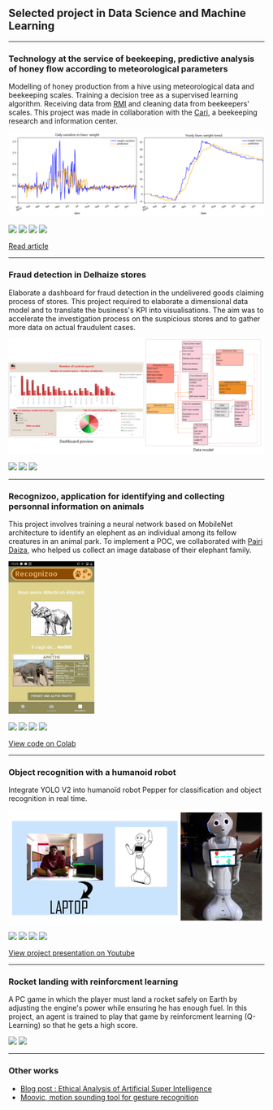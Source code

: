 ## Selected project in Data Science and Machine Learning

---
### Technology at the service of beekeeping, predictive analysis of honey flow according to meteorological parameters
Modelling of honey production from a hive using meteorological data and beekeeping scales. Training a decision tree as a supervised learning algorithm. Receiving data from [RMI](https://www.meteo.be/en/about-rmi/strategy) and cleaning data from beekeepers' scales. This project was made in collaboration with the [Cari](https://cari.be/-Qui-sommes-nous-.html?lang=fr), a beekeeping research and information center.

<img src="images/mois_pluie_dt_en.png"/>

[![](https://img.shields.io/badge/Pandas-white?logo=pandas&logoColor=%23150458)](#) [![](https://img.shields.io/badge/Scikit%20learn-white?logo=scikitlearn&logoColor=%23F7931E)](#) [![](https://img.shields.io/badge/Matplotlib-white)](#) [![](https://img.shields.io/badge/Colab-white?logo=googlecolab&logoColor=%23F9AB00)](#)

[Read article](/pdf/204_TECHNOLOGIE.pdf) 

---
### Fraud detection in Delhaize stores
Elaborate a dashboard for fraud detection in the undelivered goods claiming process of stores. This project required to elaborate a dimensional data model and to translate the business's KPI into visualisations. The aim was to accelerate the investigation process on the suspicious stores and to gather more data on actual fraudulent cases. 

<img src="images/stage_thumbnail_en.png?raw=true"/>

[![](https://img.shields.io/badge/Power%20Bi-white?logo=powerbi)](#) [![](https://img.shields.io/badge/Microsoft%20Azure-white?logo=microsoftazure&logoColor=%230078D4)](#) [![](https://img.shields.io/badge/PySpark-white?logo=apachespark&logoColor=%23E25A1C)](#) 

---
### Recognizoo, application for identifying and collecting personnal information on animals
This project involves training a neural network based on MobileNet architecture to identify an elephent as an individual among its fellow creatures in an animal park. To implement a POC, we collaborated with [Pairi Daiza](https://www.pairidaiza.eu/fr/decouvrir-le-parc), who helped us collect an image database of their elephant family. 

<img src="images/Recognizoo_mockup.jpg?raw=true" height="300"/>

[![](https://img.shields.io/badge/Python-white?logo=Python)](#) [![](https://img.shields.io/badge/TensorFlow-white?logo=tensorflow&logoColor=%23FF6F00)](#)
 [![](https://img.shields.io/badge/Numpy-white?logo=numpy&logoColor=%23013243)](#) [![](https://img.shields.io/badge/Colab-white?logo=googlecolab&logoColor=%23F9AB00)](#)

[View code on Colab](https://colab.research.google.com/drive/1XUHkSbvqFyno_E0IPejy4dIR3VTwnklE#scrollTo=4GwyKWYQvblo)

---
### Object recognition with a humanoid robot
Integrate YOLO V2 into humanoïd robot Pepper for classification and object recognition in real time.

<img src="images/Pepper_thumbnail.png?raw=true"/>

[![](https://img.shields.io/badge/Python-white?logo=Python)](#) [![](https://img.shields.io/badge/PHP-white?logo=php&logoColor=%23777BB4)](#)   [![](https://img.shields.io/badge/HTML-white?logo=html5&logoColor=%23E34F26)](#) [![](https://img.shields.io/badge/CSS-white?logo=css3&logoColor=%231572B6)](#)

[View project presentation on Youtube](https://youtu.be/oR90AfM_8Po)

---
### Rocket landing with reinforcment learning
A PC game in which the player must land a rocket safely on Earth by adjusting the engine's power while ensuring he has enough fuel.  In this project, an agent is trained to play that game by reinforcment learning (Q-Learning) so that he gets a high score. 

[![](https://img.shields.io/badge/Python-white?logo=Python)](#) [![](https://img.shields.io/badge/Anaconda-white?logo=anaconda&logoColor=%2344A833)](#)

---
### Other works

- [Blog post : Ethical Analysis of Artificial Super Intelligence](https://ethique.ig.umons.ac.be/posts/2018-2019/D/index.html)
- [Moovic, motion sounding tool for gesture recognition](https://youtu.be/qJFC17VqnXc)
